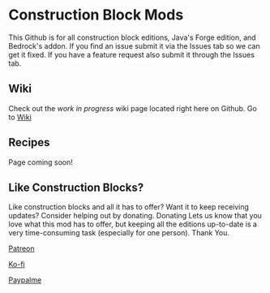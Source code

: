 # Construction Block Mods
This Github is for all construction block editions, Java's Forge edition, and Bedrock's addon. If you find an issue submit it
via the Issues tab so we can get it fixed. If you have a feature request also submit it through the Issues tab.

## Wiki
Check out the *work in progress* wiki page located right here on Github. Go to [Wiki](https://github.com/legopitstop/Construction-Blocks-Mods/wiki "Go to wiki")

## Recipes
Page coming soon!

## Like Construction Blocks?
Like construction blocks and all it has to offer? Want it to keep receiving updates? Consider helping out by donating. Donating Lets us know that you love what this mod has to offer, but keeping all the editions up-to-date is a very time-consuming task (especially for one person). Thank You.

[Patreon](https://www.patreon.com/Legopitstop)

[Ko-fi](https://ko-fi.com/V7V629T96)

[Paypalme](https://www.paypal.com/paypalme/Legopitstop)
